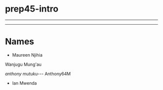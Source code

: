# prep45-intro

---

---

# Names

* Maureen Njihia 

Wanjugu Mung'au

_anthony mutuku_--- Anthony64M

- Ian Mwenda


